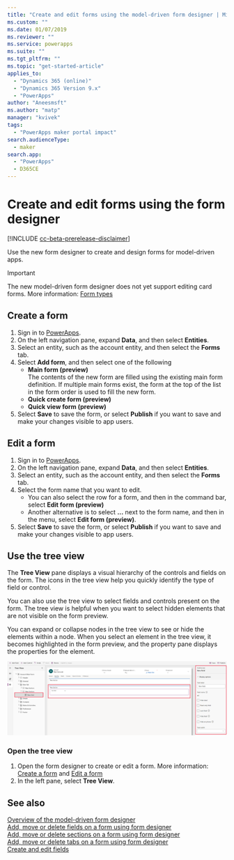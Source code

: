 ```yaml
---
title: "Create and edit forms using the model-driven form designer | MicrosoftDocs"
ms.custom: ""
ms.date: 01/07/2019
ms.reviewer: ""
ms.service: powerapps
ms.suite: ""
ms.tgt_pltfrm: ""
ms.topic: "get-started-article"
applies_to: 
  - "Dynamics 365 (online)"
  - "Dynamics 365 Version 9.x"
  - "PowerApps"
author: "Aneesmsft"
ms.author: "matp"
manager: "kvivek"
tags: 
  - "PowerApps maker portal impact"
search.audienceType: 
  - maker
search.app: 
  - "PowerApps"
  - D365CE
---
```


# Create and edit forms using the form designer 
[!INCLUDE [cc-beta-prerelease-disclaimer](../../includes/cc-beta-prerelease-disclaimer.md)]

Use the new form designer to create and design forms for model-driven apps.

> [!IMPORTANT]
> The new model-driven form designer does not yet support editing card forms. More information: [Form types](types-forms.md)

## Create a form 
1. Sign in to [PowerApps](https://web.powerapps.com/?utm_source=padocs&utm_medium=linkinadoc&utm_campaign=referralsfromdoc). 
2. On the left navigation pane, expand **Data**, and then select **Entities**. 
3. Select an entity, such as the account entity, and then select the **Forms** tab. 
4. Select **Add form**, and then select one of the following
    - **Main form (preview)**  
    The contents of the new form are filled using the existing main form definition. If multiple main forms exist, the form at the top of the list in the form order is used to fill the new form. 
    - **Quick create form (preview)**
    - **Quick view form (preview)**
5. Select **Save** to save the form, or select **Publish** if you want to save and make your changes visible to app users.  

## Edit a form 
1. Sign in to [PowerApps](https://web.powerapps.com/?utm_source=padocs&utm_medium=linkinadoc&utm_campaign=referralsfromdoc). 
2. On the left navigation pane, expand **Data**, and then select **Entities**. 
3. Select an entity, such as the account entity, and then select the **Forms** tab.
4. Select the form name that you want to edit.  
    - You can also select the row for a form, and then in the command bar, select **Edit form (preview)**
    - Another alternative is to select **...** next to the form name, and then in the menu, select **Edit form (preview)**. 
5. Select **Save** to save the form, or select **Publish** if you want to save and make your changes visible to app users. 

## Use the tree view 
The **Tree View** pane displays a visual hierarchy of the controls and fields on the form. The icons in the tree view help you quickly identify the type of field or control. 

You can also use the tree view to select fields and controls present on the form. The tree view is helpful when you want to select hidden elements that are not visible on the form preview. 

You can expand or collapse nodes in the tree view to see or hide the elements within a node. When you select an element in the tree view, it becomes highlighted in the form preview, and the property pane displays the properties for the element. 

   ![Tree view](media/tree-view.png)

### Open the tree view 
1. Open the form designer to create or edit a form. More information: [Create a form](#create-a-form) and [Edit a form](#edit-a-form)  
2. In the left pane, select **Tree View**.

## See also
[Overview of the model-driven form designer](form-designer-overview.md)  
[Add, move or delete fields on a form using form designer](add-move-or-delete-fields-on-form.md)  
[Add, move or delete sections on a form using form designer](add-move-or-delete-sections-on-form.md)  
[Add, move or delete tabs on a form using form designer](add-move-or-delete-tabs-on-form.md)  
[Create and edit fields](../common-data-service/create-edit-field-portal.md)
